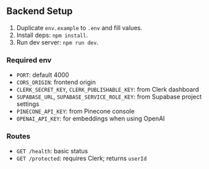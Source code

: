 ## Backend Setup

1. Duplicate `env.example` to `.env` and fill values.
2. Install deps: `npm install`.
3. Run dev server: `npm run dev`.

### Required env

- `PORT`: default 4000
- `CORS_ORIGIN`: frontend origin
- `CLERK_SECRET_KEY`, `CLERK_PUBLISHABLE_KEY`: from Clerk dashboard
- `SUPABASE_URL`, `SUPABASE_SERVICE_ROLE_KEY`: from Supabase project settings
- `PINECONE_API_KEY`: from Pinecone console
- `OPENAI_API_KEY`: for embeddings when using OpenAI

### Routes

- `GET /health`: basic status
- `GET /protected`: requires Clerk; returns `userId`


